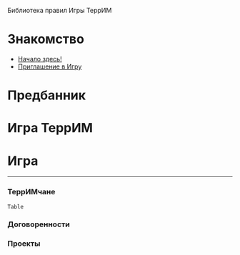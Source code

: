 
Библиотека правил Игры ТеррИМ



# Знакомство

* [Начало здесь!](Добро%20пожаловать/Начало%20здесь!.md)
* [Приглашение в Игру](Добро%20пожаловать/Приглашение%20в%20Игру.md)


# Предбанник



# Игра ТеррИМ




# Игра
---

### ТеррИМчане

``` dataview
Table

```

### Договоренности


### Проекты

